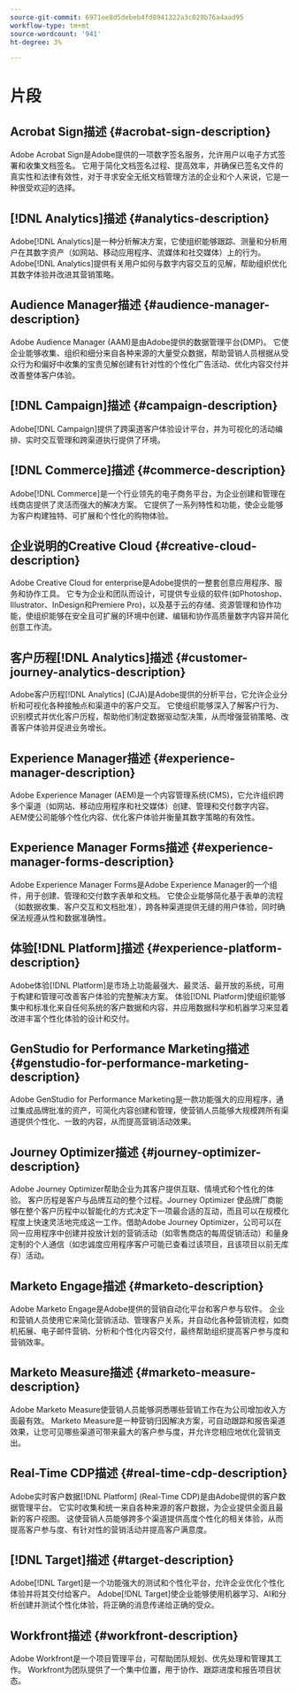 ```yaml
---
source-git-commit: 6971ee8d5debeb4fd8941322a3c029b76a4aad95
workflow-type: tm+mt
source-wordcount: '941'
ht-degree: 3%

---
```

# 片段

## Acrobat Sign描述 {#acrobat-sign-description}

Adobe Acrobat Sign是Adobe提供的一项数字签名服务，允许用户以电子方式签署和收集文档签名。 它用于简化文档签名过程、提高效率，并确保已签名文件的真实性和法律有效性，对于寻求安全无纸文档管理方法的企业和个人来说，它是一种很受欢迎的选择。

## [!DNL Analytics]描述 {#analytics-description}

Adobe[!DNL Analytics]是一种分析解决方案，它使组织能够跟踪、测量和分析用户在其数字资产（如网站、移动应用程序、流媒体和社交媒体）上的行为。 Adobe[!DNL Analytics]提供有关用户如何与数字内容交互的见解，帮助组织优化其数字体验并改进其营销策略。

## Audience Manager描述 {#audience-manager-description}

Adobe Audience Manager (AAM)是由Adobe提供的数据管理平台(DMP)。 它使企业能够收集、组织和细分来自各种来源的大量受众数据，帮助营销人员根据从受众行为和偏好中收集的宝贵见解创建有针对性的个性化广告活动、优化内容交付并改善整体客户体验。

## [!DNL Campaign]描述 {#campaign-description}

Adobe[!DNL Campaign]提供了跨渠道客户体验设计平台，并为可视化的活动编排、实时交互管理和跨渠道执行提供了环境。

## [!DNL Commerce]描述 {#commerce-description}

Adobe[!DNL Commerce]是一个行业领先的电子商务平台，为企业创建和管理在线商店提供了灵活而强大的解决方案。 它提供了一系列特性和功能，使企业能够为客户构建独特、可扩展和个性化的购物体验。

## 企业说明的Creative Cloud {#creative-cloud-description}

Adobe Creative Cloud for enterprise是Adobe提供的一整套创意应用程序、服务和协作工具。 它专为企业和团队而设计，可提供专业级的软件(如Photoshop、Illustrator、InDesign和Premiere Pro)，以及基于云的存储、资源管理和协作功能，使组织能够在安全且可扩展的环境中创建、编辑和协作高质量数字内容并简化创意工作流。

## 客户历程[!DNL Analytics]描述 {#customer-journey-analytics-description}

Adobe客户历程[!DNL Analytics] (CJA)是Adobe提供的分析平台，它允许企业分析和可视化各种接触点和渠道中的客户交互。 它使组织能够深入了解客户行为、识别模式并优化客户历程，帮助他们制定数据驱动型决策，从而增强营销策略、改善客户体验并促进业务增长。

## Experience Manager描述 {#experience-manager-description}

Adobe Experience Manager (AEM)是一个内容管理系统(CMS)，它允许组织跨多个渠道（如网站、移动应用程序和社交媒体）创建、管理和交付数字内容。 AEM使公司能够个性化内容、优化客户体验并衡量其数字策略的有效性。

## Experience Manager Forms描述 {#experience-manager-forms-description}

Adobe Experience Manager Forms是Adobe Experience Manager的一个组件，用于创建、管理和交付数字表单和文档。 它使企业能够简化基于表单的流程（如数据收集、客户交互和文档批准），跨各种渠道提供无缝的用户体验，同时确保法规遵从性和数据准确性。

## 体验[!DNL Platform]描述 {#experience-platform-description}

Adobe体验[!DNL Platform]是市场上功能最强大、最灵活、最开放的系统，可用于构建和管理可改善客户体验的完整解决方案。 体验[!DNL Platform]使组织能够集中和标准化来自任何系统的客户数据和内容，并应用数据科学和机器学习来显着改进丰富个性化体验的设计和交付。


## GenStudio for Performance Marketing描述 {#genstudio-for-performance-marketing-description}

Adobe GenStudio for Performance Marketing是一款功能强大的应用程序，通过集成品牌批准的资产，可简化内容创建和管理，使营销人员能够大规模跨所有渠道提供个性化、一致的内容，从而提高营销活动效果。

## Journey Optimizer描述 {#journey-optimizer-description}

Adobe Journey Optimizer帮助企业为其客户提供互联、情境式和个性化的体验。 客户历程是客户与品牌互动的整个过程。Journey Optimizer 使品牌厂商能够在整个客户历程中以智能化的方式决定下一项最合适的互动，而且可以在规模化程度上快速灵活地完成这一工作。借助Adobe Journey Optimizer，公司可以在同一应用程序中创建并投放计划的营销活动（如零售商店的每周促销活动）和量身定制的个人通信（如忠诚度应用程序客户可能已查看过该项目，且该项目以前无库存）活动。

## Marketo Engage描述 {#marketo-description}

Adobe Marketo Engage是Adobe提供的营销自动化平台和客户参与软件。 企业和营销人员使用它来简化营销活动、管理客户关系，并自动化各种营销流程，如商机拓展、电子邮件营销、分析和个性化内容交付，最终帮助组织提高客户参与度和营销效率。

## Marketo Measure描述 {#marketo-measure-description}

Adobe Marketo Measure使营销人员能够洞悉哪些营销工作在为公司增加收入方面最有效。 Marketo Measure是一种营销归因解决方案，可自动跟踪和报告渠道效果，让您可见哪些渠道可带来最大的客户参与度，并允许您相应地优化营销支出。

## Real-Time CDP描述 {#real-time-cdp-description}

Adobe实时客户数据[!DNL Platform] (Real-Time CDP)是由Adobe提供的客户数据管理平台。 它实时收集和统一来自各种来源的客户数据，为企业提供全面且最新的客户视图。 这使营销人员能够跨多个渠道提供高度个性化的相关体验，从而提高客户参与度、有针对性的营销活动并提高客户满意度。

## [!DNL Target]描述 {#target-description}

Adobe[!DNL Target]是一个功能强大的测试和个性化平台，允许企业优化个性化体验并将其交付给客户。 Adobe[!DNL Target]使企业能够使用机器学习、AI和分析创建并测试个性化体验，将正确的消息传递给正确的受众。

## Workfront描述 {#workfront-description}

Adobe Workfront是一个项目管理平台，可帮助团队规划、优先处理和管理其工作。 Workfront为团队提供了一个集中位置，用于协作、跟踪进度和报告项目状态。
